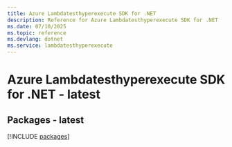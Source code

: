 ```yaml
---
title: Azure Lambdatesthyperexecute SDK for .NET
description: Reference for Azure Lambdatesthyperexecute SDK for .NET
ms.date: 07/10/2025
ms.topic: reference
ms.devlang: dotnet
ms.service: lambdatesthyperexecute
---
```

# Azure Lambdatesthyperexecute SDK for .NET - latest
## Packages - latest
[!INCLUDE [packages](lambdatesthyperexecute-index.md)]